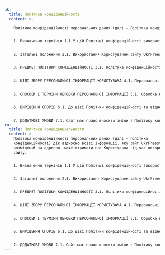 ```yaml
---
uk:
  title: Політика конфіденційності
  content: >-
    
    Політика конфіденційності персональних даних (далі – Політика конфіденційності) діє відносно всієї інформації, яку сайт UkrFreestyle, розміщений за адресою –може отримати про Користувача під час використання сайту.


    1. Визначення термінів 1.1 У цій Політиці конфіденційності використовуються такі терміни: 1.1.1. «Персональні дані» – будь-яка інформація, що стосується прямо або побічно певної фізичної особи (суб’єкту персональних даних). 1.1.2. «Обробка персональних даних» – будь-яка дія (операція) або сукупність дій (операцій), що здійснюються з використанням засобів автоматизації або без використання таких засобів з персональними даними, включаючи збір, запис, систематизацію, накопичення, зберігання, уточнення (оновлення, зміна), витяг, використання, передачу (поширення, надання, доступ), знеособлення, блокування, видалення, знищення персональних даних. 1.1.3. «Конфіденційність персональних даних» – обов’язкове для дотримання Адміністратором або іншим отримав доступ до персональних даних особою вимога не допускати їх поширення без згоди суб’єкта персональних даних або наявності іншого законного підстави. 1.1.4. «Користувач сайту UkrFreestyle» – особа, яка має доступ до Сайту, за допомогою мережі Інтернет і використовує Сайт для отримання необхідної інформації.


    2. Загальні положення 2.1. Використання Користувачем сайту UkrFreestyle означає згоду з цією Політикою конфіденційності та умовами обробки персональних даних Користувача. 2.2. У разі незгоди з умовами Політики конфіденційності Користувач повинен припинити використання сайту UkrFreestyle. 2.3. Політика конфіденційності застосовується лише до сайту UkrFreestyle. Сайт не контролює і не несе відповідальність за сайти третіх осіб, на які Користувач може перейти по посиланнях, доступним на сайті UkrFreestyle. 2.4. Адміністрація сайту не перевіряє достовірність персональних даних, що надаються Користувачем сайту UkrFreestyle.


    3. ПРЕДМЕТ ПОЛІТИКИ КОНФІДЕНЦІЙНОСТІ 3.1. Політика конфіденційності встановлює зобов’язання Сайту UkrFreestyle щодо нерозголошення та забезпечення режиму захисту конфіденційності персональних даних, які Користувач повинен надати Cайту при заповненні форми зворотного зв’язку. 3.2. Персональні дані, дозволені до обробки в рамках цієї Політики конфіденційності, надаються Користувачем шляхом заповнення форми зворотного зв’язку на Сайті UkrFreestyle в розділі «Контакти» і можуть включати в себе наступну інформацію: 3.2.1. ПІБ Користувача; 3.2.2. контактний телефон Користувача; 3.2.3. адреса електронної пошти (e-mail) Користувача; 3.2.4. місце роботи Користувача.


    4. ЦІЛІ ЗБОРУ ПЕРСОНАЛЬНОЇ ІНФОРМАЦІЇ КОРИСТУВАЧА 4.1. Персональні дані Користувача можуть використовуватися в цілях: 4.1.1. Ідентифікації Користувача, при відправці їм інформаційного запиту через форму зворотного зв’язку Сайту UkrFreestyle. 4.1.2. Встановлення з Користувачем зворотного зв’язку, включаючи напрямок повідомлень, запитів, що стосуються використання Сайту UkrFreestyle, надання послуг, обробка запитів і заявок від Користувача. 4.1.3. Надання Користувачеві з його згоди, спеціальних пропозицій, розсилки новин та інших відомостей від імені Сайту UkrFreestyle. 4.1.4. Здійснення рекламної діяльності за згодою Користувача.


    5. СПОСОБИ І ТЕРМІНИ ОБРОБКИ ПЕРСОНАЛЬНОЇ ІНФОРМАЦІЇ 5.1. Обробка персональних даних Користувача здійснюється без обмеження терміну, будь-яким законним способом, в тому числі в інформаційних системах персональних даних з використанням засобів автоматизації або без використання таких засобів. 5.2. Персональні дані Користувача можуть бути передані уповноваженим органам державної влади України тільки на підставі і в порядку встановленим законодавством України.


    6. ВИРІШЕННЯ СПОРІВ 6.1. До цієї Політики конфіденційності та відносин між Користувачем та Сайтом застосовується чинне законодавство України.


    7. ДОДАТКОВІ УМОВИ 7.1. Сайт має право вносити зміни в Політику конфіденційності без згоди Користувача. 7.2. Нова Політика конфіденційності вступає в силу з моменту її розміщення на Сайті, якщо інше не передбачено новою редакцією Політики конфіденційності. 7.3. Всі пропозиції або питання по цій Політиці конфіденційності слід повідомляти в розділ «Контакти». 7.4. Діюча Політика конфіденційності розміщена на сторінці за адресою https://ukrfreestyle.com/privacy-policy/.
ru:
  title: Политика конфиденциальности
  content: >-
    Політика конфіденційності персональних даних (далі – Політика
    конфіденційності) діє відносно всієї інформації, яку сайт UkrFreestyle,
    розміщений за адресою –може отримати про Користувача під час використання
    сайту.


    1. Визначення термінів 1.1 У цій Політиці конфіденційності використовуються такі терміни: 1.1.1. «Персональні дані» – будь-яка інформація, що стосується прямо або побічно певної фізичної особи (суб’єкту персональних даних). 1.1.2. «Обробка персональних даних» – будь-яка дія (операція) або сукупність дій (операцій), що здійснюються з використанням засобів автоматизації або без використання таких засобів з персональними даними, включаючи збір, запис, систематизацію, накопичення, зберігання, уточнення (оновлення, зміна), витяг, використання, передачу (поширення, надання, доступ), знеособлення, блокування, видалення, знищення персональних даних. 1.1.3. «Конфіденційність персональних даних» – обов’язкове для дотримання Адміністратором або іншим отримав доступ до персональних даних особою вимога не допускати їх поширення без згоди суб’єкта персональних даних або наявності іншого законного підстави. 1.1.4. «Користувач сайту UkrFreestyle» – особа, яка має доступ до Сайту, за допомогою мережі Інтернет і використовує Сайт для отримання необхідної інформації.


    2. Загальні положення 2.1. Використання Користувачем сайту UkrFreestyle означає згоду з цією Політикою конфіденційності та умовами обробки персональних даних Користувача. 2.2. У разі незгоди з умовами Політики конфіденційності Користувач повинен припинити використання сайту UkrFreestyle. 2.3. Політика конфіденційності застосовується лише до сайту UkrFreestyle. Сайт не контролює і не несе відповідальність за сайти третіх осіб, на які Користувач може перейти по посиланнях, доступним на сайті UkrFreestyle. 2.4. Адміністрація сайту не перевіряє достовірність персональних даних, що надаються Користувачем сайту UkrFreestyle.


    3. ПРЕДМЕТ ПОЛІТИКИ КОНФІДЕНЦІЙНОСТІ 3.1. Політика конфіденційності встановлює зобов’язання Сайту UkrFreestyle щодо нерозголошення та забезпечення режиму захисту конфіденційності персональних даних, які Користувач повинен надати Cайту при заповненні форми зворотного зв’язку. 3.2. Персональні дані, дозволені до обробки в рамках цієї Політики конфіденційності, надаються Користувачем шляхом заповнення форми зворотного зв’язку на Сайті UkrFreestyle в розділі «Контакти» і можуть включати в себе наступну інформацію: 3.2.1. ПІБ Користувача; 3.2.2. контактний телефон Користувача; 3.2.3. адреса електронної пошти (e-mail) Користувача; 3.2.4. місце роботи Користувача.


    4. ЦІЛІ ЗБОРУ ПЕРСОНАЛЬНОЇ ІНФОРМАЦІЇ КОРИСТУВАЧА 4.1. Персональні дані Користувача можуть використовуватися в цілях: 4.1.1. Ідентифікації Користувача, при відправці їм інформаційного запиту через форму зворотного зв’язку Сайту UkrFreestyle. 4.1.2. Встановлення з Користувачем зворотного зв’язку, включаючи напрямок повідомлень, запитів, що стосуються використання Сайту UkrFreestyle, надання послуг, обробка запитів і заявок від Користувача. 4.1.3. Надання Користувачеві з його згоди, спеціальних пропозицій, розсилки новин та інших відомостей від імені Сайту UkrFreestyle. 4.1.4. Здійснення рекламної діяльності за згодою Користувача.


    5. СПОСОБИ І ТЕРМІНИ ОБРОБКИ ПЕРСОНАЛЬНОЇ ІНФОРМАЦІЇ 5.1. Обробка персональних даних Користувача здійснюється без обмеження терміну, будь-яким законним способом, в тому числі в інформаційних системах персональних даних з використанням засобів автоматизації або без використання таких засобів. 5.2. Персональні дані Користувача можуть бути передані уповноваженим органам державної влади України тільки на підставі і в порядку встановленим законодавством України.


    6. ВИРІШЕННЯ СПОРІВ 6.1. До цієї Політики конфіденційності та відносин між Користувачем та Сайтом застосовується чинне законодавство України.


    7. ДОДАТКОВІ УМОВИ 7.1. Сайт має право вносити зміни в Політику конфіденційності без згоди Користувача. 7.2. Нова Політика конфіденційності вступає в силу з моменту її розміщення на Сайті, якщо інше не передбачено новою редакцією Політики конфіденційності. 7.3. Всі пропозиції або питання по цій Політиці конфіденційності слід повідомляти в розділ «Контакти». 7.4. Діюча Політика конфіденційності розміщена на сторінці за адресою https://ukrfreestyle.com/privacy-policy/.
---
```

